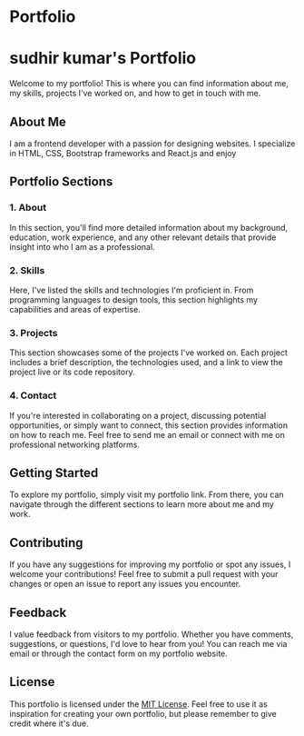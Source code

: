 # Portfolio
# sudhir kumar's Portfolio

Welcome to my portfolio! This is where you can find information about me, my skills, projects I've worked on, and how to get in touch with me.

## About Me

I am a frontend developer with a passion for designing websites. I specialize in HTML, CSS, Bootstrap frameworks and React.js and enjoy 

## Portfolio Sections

### 1. About

In this section, you'll find more detailed information about my background, education, work experience, and any other relevant details that provide insight into who I am as a professional.

### 2. Skills

Here, I've listed the skills and technologies I'm proficient in. From programming languages to design tools, this section highlights my capabilities and areas of expertise.

### 3. Projects

This section showcases some of the projects I've worked on. Each project includes a brief description, the technologies used, and a link to view the project live or its code repository.

### 4. Contact

If you're interested in collaborating on a project, discussing potential opportunities, or simply want to connect, this section provides information on how to reach me. Feel free to send me an email or connect with me on professional networking platforms.

## Getting Started

To explore my portfolio, simply visit my  portfolio link. From there, you can navigate through the different sections to learn more about me and my work.

## Contributing

If you have any suggestions for improving my portfolio or spot any issues, I welcome your contributions! Feel free to submit a pull request with your changes or open an issue to report any issues you encounter.

## Feedback

I value feedback from visitors to my portfolio. Whether you have comments, suggestions, or questions, I'd love to hear from you! You can reach me via email or through the contact form on my portfolio website.

## License

This portfolio is licensed under the [MIT License](LICENSE). Feel free to use it as inspiration for creating your own portfolio, but please remember to give credit where it's due.
